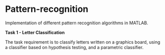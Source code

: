 # Pattern-recognition
Implementation of different pattern recognition algorithms in MATLAB.

**Task 1 - Letter Classification**

The task requirement is to classify letters written on a graphics board, using a classifier 
based on hypothesis testing, and a parametric classifier.

